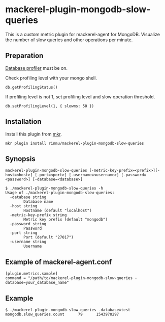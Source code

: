 # mackerel-plugin-mongodb-slow-queries

This is a custom metric plugin for mackerel-agent for MongoDB.
Visualize the number of slow queries and other operations per minute.

## Preparation

[Database profiler](https://docs.mongodb.com/manual/tutorial/manage-the-database-profiler/index.html) must be on.

Check profiling level with your mongo shell.

```
db.getProfilingStatus()
```

If profiling level is not 1, set profiling level and slow operation threshold. 

```
db.setProfilingLevel(1, { slowms: 50 })
```

## Installation

Install this plugin from [mkr](https://github.com/mackerelio/mkr#installation).

```
mkr plugin install rinmu/mackerel-plugin-mongodb-slow-queries
```

## Synopsis

```shell
mackerel-plugin-mongodb-slow-queries [-metric-key-prefix=<prefix>][-host=<host>] [-port=<port>] [-username=<username>] [-password=<password>] [-database=<database>]
```

```
$ ./mackerel-plugin-mongodb-slow-queries -h
Usage of ./mackerel-plugin-mongodb-slow-queries:
  -database string
        Database name
  -host string
        Hostname (default "localhost")
  -metric-key-prefix string
        Metric key prefix (default "mongodb")
  -password string
        Password
  -port string
        Port (default "27017")
  -username string
        Username
```

## Example of mackerel-agent.conf

```
[plugin.metrics.sample]
command = "/path/to/mackerel-plugin-mongodb-slow-queries -database=your_database_name"
```

## Example

```
$ ./mackerel-plugin-mongodb-slow-queries -database=test
mongodb.slow_queries.count      79      1543970297
```
